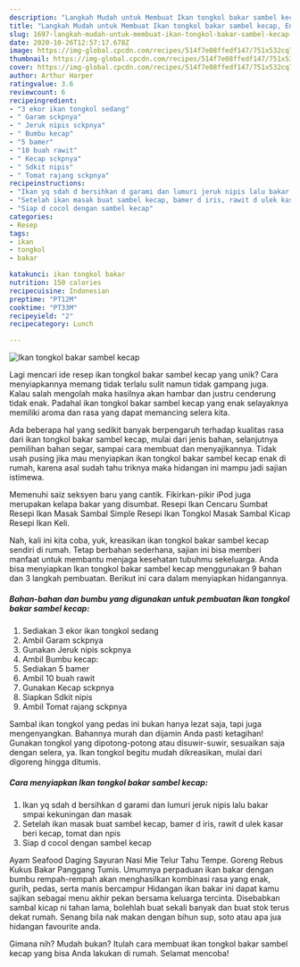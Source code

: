 ```yaml
---
description: "Langkah Mudah untuk Membuat Ikan tongkol bakar sambel kecap, Enak Banget"
title: "Langkah Mudah untuk Membuat Ikan tongkol bakar sambel kecap, Enak Banget"
slug: 1697-langkah-mudah-untuk-membuat-ikan-tongkol-bakar-sambel-kecap-enak-banget
date: 2020-10-26T12:57:17.678Z
image: https://img-global.cpcdn.com/recipes/514f7e08ffedf147/751x532cq70/ikan-tongkol-bakar-sambel-kecap-foto-resep-utama.jpg
thumbnail: https://img-global.cpcdn.com/recipes/514f7e08ffedf147/751x532cq70/ikan-tongkol-bakar-sambel-kecap-foto-resep-utama.jpg
cover: https://img-global.cpcdn.com/recipes/514f7e08ffedf147/751x532cq70/ikan-tongkol-bakar-sambel-kecap-foto-resep-utama.jpg
author: Arthur Harper
ratingvalue: 3.6
reviewcount: 6
recipeingredient:
- "3 ekor ikan tongkol sedang"
- " Garam sckpnya"
- " Jeruk nipis sckpnya"
- " Bumbu kecap"
- "5 bamer"
- "10 buah rawit"
- " Kecap sckpnya"
- " Sdkit nipis"
- " Tomat rajang sckpnya"
recipeinstructions:
- "Ikan yq sdah d bersihkan d garami dan lumuri jeruk nipis lalu bakar smpai kekuningan dan masak"
- "Setelah ikan masak buat sambel kecap, bamer d iris, rawit d ulek kasar beri kecap, tomat dan npis"
- "Siap d cocol dengan sambel kecap"
categories:
- Resep
tags:
- ikan
- tongkol
- bakar

katakunci: ikan tongkol bakar 
nutrition: 150 calories
recipecuisine: Indonesian
preptime: "PT12M"
cooktime: "PT33M"
recipeyield: "2"
recipecategory: Lunch

---
```



![Ikan tongkol bakar sambel kecap](https://img-global.cpcdn.com/recipes/514f7e08ffedf147/751x532cq70/ikan-tongkol-bakar-sambel-kecap-foto-resep-utama.jpg)

Lagi mencari ide resep ikan tongkol bakar sambel kecap yang unik? Cara menyiapkannya memang tidak terlalu sulit namun tidak gampang juga. Kalau salah mengolah maka hasilnya akan hambar dan justru cenderung tidak enak. Padahal ikan tongkol bakar sambel kecap yang enak selayaknya memiliki aroma dan rasa yang dapat memancing selera kita.

Ada beberapa hal yang sedikit banyak berpengaruh terhadap kualitas rasa dari ikan tongkol bakar sambel kecap, mulai dari jenis bahan, selanjutnya pemilihan bahan segar, sampai cara membuat dan menyajikannya. Tidak usah pusing jika mau menyiapkan ikan tongkol bakar sambel kecap enak di rumah, karena asal sudah tahu triknya maka hidangan ini mampu jadi sajian istimewa.

Memenuhi saiz seksyen baru yang cantik. Fikirkan-pikir iPod juga merupakan kelapa bakar yang disumbat. Resepi Ikan Cencaru Sumbat Resepi Ikan Masak Sambal Simple Resepi Ikan Tongkol Masak Sambal Kicap Resepi Ikan Keli.


Nah, kali ini kita coba, yuk, kreasikan ikan tongkol bakar sambel kecap sendiri di rumah. Tetap berbahan sederhana, sajian ini bisa memberi manfaat untuk membantu menjaga kesehatan tubuhmu sekeluarga. Anda bisa menyiapkan Ikan tongkol bakar sambel kecap menggunakan 9 bahan dan 3 langkah pembuatan. Berikut ini cara dalam menyiapkan hidangannya.

<!--inarticleads1-->

##### Bahan-bahan dan bumbu yang digunakan untuk pembuatan Ikan tongkol bakar sambel kecap:

1. Sediakan 3 ekor ikan tongkol sedang
1. Ambil  Garam sckpnya
1. Gunakan  Jeruk nipis sckpnya
1. Ambil  Bumbu kecap:
1. Sediakan 5 bamer
1. Ambil 10 buah rawit
1. Gunakan  Kecap sckpnya
1. Siapkan  Sdkit nipis
1. Ambil  Tomat rajang sckpnya


Sambal ikan tongkol yang pedas ini bukan hanya lezat saja, tapi juga mengenyangkan. Bahannya murah dan dijamin Anda pasti ketagihan! Gunakan tongkol yang dipotong-potong atau disuwir-suwir, sesuaikan saja dengan selera, ya. Ikan tongkol begitu mudah dikreasikan, mulai dari digoreng hingga ditumis. 

<!--inarticleads2-->

##### Cara menyiapkan Ikan tongkol bakar sambel kecap:

1. Ikan yq sdah d bersihkan d garami dan lumuri jeruk nipis lalu bakar smpai kekuningan dan masak
1. Setelah ikan masak buat sambel kecap, bamer d iris, rawit d ulek kasar beri kecap, tomat dan npis
1. Siap d cocol dengan sambel kecap


Ayam Seafood Daging Sayuran Nasi Mie Telur Tahu Tempe. Goreng Rebus Kukus Bakar Panggang Tumis. Umumnya perpaduan ikan bakar dengan bumbu rempah-rempah akan menghasilkan kombinasi rasa yang enak, gurih, pedas, serta manis bercampur Hidangan ikan bakar ini dapat kamu sajikan sebagai menu akhir pekan bersama keluarga tercinta. Disebabkan sambal kicap ni tahan lama, bolehlah buat sekali banyak dan buat stok terus dekat rumah. Senang bila nak makan dengan bihun sup, soto atau apa jua hidangan favourite anda. 

Gimana nih? Mudah bukan? Itulah cara membuat ikan tongkol bakar sambel kecap yang bisa Anda lakukan di rumah. Selamat mencoba!
